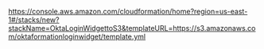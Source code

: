 
https://console.aws.amazon.com/cloudformation/home?region=us-east-1#/stacks/new?stackName=OktaLoginWidgettoS3&templateURL=https://s3.amazonaws.com/oktaformationloginwidget/template.yml

